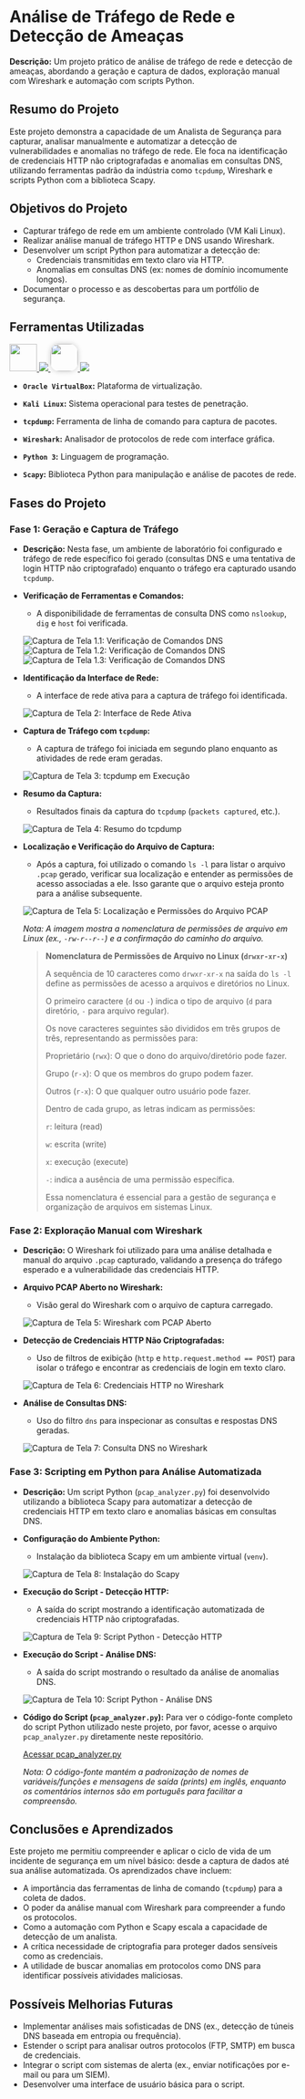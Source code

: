 # Análise de Tráfego de Rede e Detecção de Ameaças
**Descrição:** Um projeto prático de análise de tráfego de rede e detecção de ameaças, abordando a geração e captura de dados, exploração manual com Wireshark e automação com scripts Python.

## Resumo do Projeto

Este projeto demonstra a capacidade de um Analista de Segurança para capturar, analisar manualmente e automatizar a detecção de vulnerabilidades e anomalias no tráfego de rede. Ele foca na identificação de credenciais HTTP não criptografadas e anomalias em consultas DNS, utilizando ferramentas padrão da indústria como `tcpdump`, Wireshark e scripts Python com a biblioteca Scapy.

## Objetivos do Projeto

* Capturar tráfego de rede em um ambiente controlado (VM Kali Linux).
* Realizar análise manual de tráfego HTTP e DNS usando Wireshark.
* Desenvolver um script Python para automatizar a detecção de:
    * Credenciais transmitidas em texto claro via HTTP.
    * Anomalias em consultas DNS (ex: nomes de domínio incomumente longos).
* Documentar o processo e as descobertas para um portfólio de segurança.

## Ferramentas Utilizadas

<p>
    
  <a href="https://skillicons.dev">
    <img src="https://www.vectorlogo.zone/logos/virtualbox/virtualbox-icon.svg" width="48" height="48" /> 
    <img src="https://skillicons.dev/icons?i=linux,kali,bash" />
    <img src="https://github.com/user-attachments/assets/327443cc-3d61-4893-a496-43fac3f0b933" style="border-radius: 15px; box-shadow: 0px 0px 10px rgba(0,0,0,0.2);" width="48" height="48"/>
    <img src="https://skillicons.dev/icons?i=py" />
  </a>
</p>

* **`Oracle VirtualBox`:** Plataforma de virtualização.
* **`Kali Linux`:** Sistema operacional para testes de penetração.

* **`tcpdump`:** Ferramenta de linha de comando para captura de pacotes.
* **`Wireshark`:** Analisador de protocolos de rede com interface gráfica.
* **`Python 3`:** Linguagem de programação.
* **`Scapy`:** Biblioteca Python para manipulação e análise de pacotes de rede.

## Fases do Projeto

### Fase 1: Geração e Captura de Tráfego

* **Descrição:** Nesta fase, um ambiente de laboratório foi configurado e tráfego de rede específico foi gerado (consultas DNS e uma tentativa de login HTTP não criptografado) enquanto o tráfego era capturado usando `tcpdump`.

* **Verificação de Ferramentas e Comandos:**
    * A disponibilidade de ferramentas de consulta DNS como `nslookup`, `dig` e `host` foi verificada.

    ![Captura de Tela 1.1: Verificação de Comandos DNS](./fase1/fase1_3.1.png)
    ![Captura de Tela 1.2: Verificação de Comandos DNS](./fase1/fase1_3.2.png)
    ![Captura de Tela 1.3: Verificação de Comandos DNS](./fase1/fase1_3.3.png)

* **Identificação da Interface de Rede:**
    * A interface de rede ativa para a captura de tráfego foi identificada.

    ![Captura de Tela 2: Interface de Rede Ativa](./fase1/fase1_4.png)

* **Captura de Tráfego com `tcpdump`:**
    * A captura de tráfego foi iniciada em segundo plano enquanto as atividades de rede eram geradas.

    ![Captura de Tela 3: tcpdump em Execução](./fase1/fase1_5.1.png)
* **Resumo da Captura:**
    * Resultados finais da captura do `tcpdump` (`packets captured`, etc.).

    ![Captura de Tela 4: Resumo do tcpdump](./fase1/fase1_5.2.png)
* **Localização e Verificação do Arquivo de Captura:**
    * Após a captura, foi utilizado o comando `ls -l` para listar o arquivo `.pcap` gerado, verificar sua localização e entender as permissões de acesso associadas a ele. Isso garante que o arquivo esteja pronto para a análise subsequente.

    ![Captura de Tela 5: Localização e Permissões do Arquivo PCAP](./fase1/fase1_5.3.png)
    
    *Nota: A imagem mostra a nomenclatura de permissões de arquivo em Linux (ex., `-rw-r--r--`) e a confirmação do caminho do arquivo.*

    > **Nomenclatura de Permissões de Arquivo no Linux (`drwxr-xr-x`)**
    >
    > A sequência de 10 caracteres como `drwxr-xr-x` na saída do `ls -l` define as permissões de acesso a arquivos e diretórios no Linux.
    >
    > O primeiro caractere (`d` ou `-`) indica o tipo de arquivo (`d` para diretório, `-` para arquivo regular).
    >
    > Os nove caracteres seguintes são divididos em três grupos de três, representando as permissões para:
    >
    > Proprietário (`rwx`): O que o dono do arquivo/diretório pode fazer.
    > 
    > Grupo (`r-x`): O que os membros do grupo podem fazer.
    > 
    > Outros (`r-x`): O que qualquer outro usuário pode fazer.
    > 
    > Dentro de cada grupo, as letras indicam as permissões:
    > 
    > `r`: leitura (read)
    > 
    > `w`: escrita (write)
    > 
    > `x`: execução (execute)
    > 
    > `-`: indica a ausência de uma permissão específica.
    > 
    > Essa nomenclatura é essencial para a gestão de segurança e organização de arquivos em sistemas Linux.

### Fase 2: Exploração Manual com Wireshark

* **Descrição:** O Wireshark foi utilizado para uma análise detalhada e manual do arquivo `.pcap` capturado, validando a presença do tráfego esperado e a vulnerabilidade das credenciais HTTP.

* **Arquivo PCAP Aberto no Wireshark:**
    * Visão geral do Wireshark com o arquivo de captura carregado.

    ![Captura de Tela 5: Wireshark com PCAP Aberto](./fase2/fase2_1.png)

* **Detecção de Credenciais HTTP Não Criptografadas:**
    * Uso de filtros de exibição (`http` e `http.request.method == POST`) para isolar o tráfego e encontrar as credenciais de login em texto claro.

    ![Captura de Tela 6: Credenciais HTTP no Wireshark](./fase2/fase2_2.png)

* **Análise de Consultas DNS:**
    * Uso do filtro `dns` para inspecionar as consultas e respostas DNS geradas.

    ![Captura de Tela 7: Consulta DNS no Wireshark](./fase2/fase2_3.png)

### Fase 3: Scripting em Python para Análise Automatizada

* **Descrição:** Um script Python (`pcap_analyzer.py`) foi desenvolvido utilizando a biblioteca Scapy para automatizar a detecção de credenciais HTTP em texto claro e anomalias básicas em consultas DNS.

* **Configuração do Ambiente Python:**
    * Instalação da biblioteca Scapy em um ambiente virtual (`venv`).

    ![Captura de Tela 8: Instalação do Scapy](./fase3/fase3_1.png)

* **Execução do Script - Detecção HTTP:**
    * A saída do script mostrando a identificação automatizada de credenciais HTTP não criptografadas.

    ![Captura de Tela 9: Script Python - Detecção HTTP](./fase3/fase3_2.png)

* **Execução do Script - Análise DNS:**
    * A saída do script mostrando o resultado da análise de anomalias DNS.

    ![Captura de Tela 10: Script Python - Análise DNS](./fase3/fase3_3.png)

* **Código do Script (`pcap_analyzer.py`):**
    Para ver o código-fonte completo do script Python utilizado neste projeto, por favor, acesse o arquivo `pcap_analyzer.py` diretamente neste repositório.

    [Acessar pcap_analyzer.py](pcap_analyzer.py)

    *Nota: O código-fonte mantém a padronização de nomes de variáveis/funções e mensagens de saída (prints) em inglês, enquanto os comentários internos são em português para facilitar a compreensão.*

## Conclusões e Aprendizados

Este projeto me permitiu compreender e aplicar o ciclo de vida de um incidente de segurança em um nível básico: desde a captura de dados até sua análise automatizada. Os aprendizados chave incluem:

* A importância das ferramentas de linha de comando (`tcpdump`) para a coleta de dados.
* O poder da análise manual com Wireshark para compreender a fundo os protocolos.
* Como a automação com Python e Scapy escala a capacidade de detecção de um analista.
* A crítica necessidade de criptografia para proteger dados sensíveis como as credenciais.
* A utilidade de buscar anomalias em protocolos como DNS para identificar possíveis atividades maliciosas.

## Possíveis Melhorias Futuras

* Implementar análises mais sofisticadas de DNS (ex., detecção de túneis DNS baseada em entropia ou frequência).
* Estender o script para analisar outros protocolos (FTP, SMTP) em busca de credenciais.
* Integrar o script com sistemas de alerta (ex., enviar notificações por e-mail ou para um SIEM).
* Desenvolver uma interface de usuário básica para o script.
